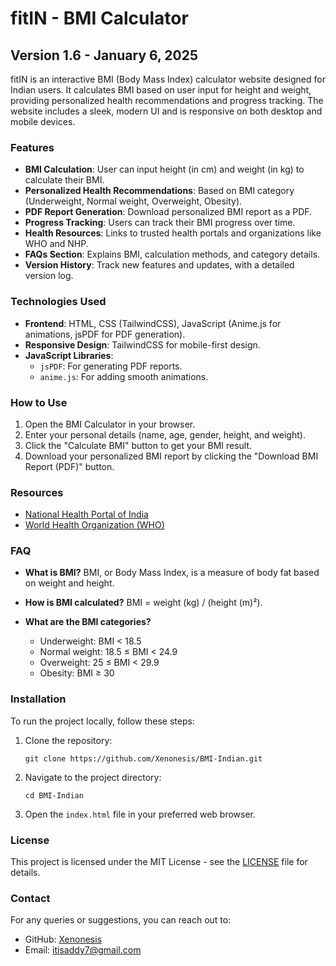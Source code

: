 
# fitIN - BMI Calculator

## Version 1.6 - January 6, 2025

fitIN is an interactive BMI (Body Mass Index) calculator website designed for Indian users. It calculates BMI based on user input for height and weight, providing personalized health recommendations and progress tracking. The website includes a sleek, modern UI and is responsive on both desktop and mobile devices.

### Features
- **BMI Calculation**: User can input height (in cm) and weight (in kg) to calculate their BMI.
- **Personalized Health Recommendations**: Based on BMI category (Underweight, Normal weight, Overweight, Obesity).
- **PDF Report Generation**: Download personalized BMI report as a PDF.
- **Progress Tracking**: Users can track their BMI progress over time.
- **Health Resources**: Links to trusted health portals and organizations like WHO and NHP.
- **FAQs Section**: Explains BMI, calculation methods, and category details.
- **Version History**: Track new features and updates, with a detailed version log.

### Technologies Used
- **Frontend**: HTML, CSS (TailwindCSS), JavaScript (Anime.js for animations, jsPDF for PDF generation).
- **Responsive Design**: TailwindCSS for mobile-first design.
- **JavaScript Libraries**:
  - `jsPDF`: For generating PDF reports.
  - `anime.js`: For adding smooth animations.

### How to Use
1. Open the BMI Calculator in your browser.
2. Enter your personal details (name, age, gender, height, and weight).
3. Click the "Calculate BMI" button to get your BMI result.
4. Download your personalized BMI report by clicking the "Download BMI Report (PDF)" button.

### Resources
- [National Health Portal of India](https://www.nhp.gov.in)
- [World Health Organization (WHO)](https://www.who.int)

### FAQ
- **What is BMI?**
  BMI, or Body Mass Index, is a measure of body fat based on weight and height.

- **How is BMI calculated?**
  BMI = weight (kg) / (height (m)²).

- **What are the BMI categories?**
  - Underweight: BMI < 18.5
  - Normal weight: 18.5 ≤ BMI < 24.9
  - Overweight: 25 ≤ BMI < 29.9
  - Obesity: BMI ≥ 30

### Installation
To run the project locally, follow these steps:

1. Clone the repository:
    ```
    git clone https://github.com/Xenonesis/BMI-Indian.git
    ```

2. Navigate to the project directory:
    ```
    cd BMI-Indian
    ```

3. Open the `index.html` file in your preferred web browser.

### License
This project is licensed under the MIT License - see the [LICENSE](LICENSE) file for details.

### Contact
For any queries or suggestions, you can reach out to:
- GitHub: [Xenonesis](https://github.com/Xenonesis)
- Email: [itisaddy7@gmail.com](mailto:itisaddy7@gmail.com)
